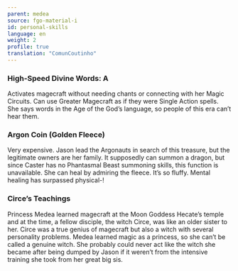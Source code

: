```yaml
---
parent: medea
source: fgo-material-i
id: personal-skills
language: en
weight: 2
profile: true
translation: "ComunCoutinho"
---
```


### High-Speed Divine Words: A

Activates magecraft without needing chants or connecting with her Magic Circuits.
Can use Greater Magecraft as if they were Single Action spells. She says words in the Age of the God’s language, so people of this era can’t hear them.

### Argon Coin (Golden Fleece)

Very expensive.
Jason lead the Argonauts in search of this treasure, but the legitimate owners are her family.
It supposedly can summon a dragon, but since Caster has no Phantasmal Beast summoning skills, this function is unavailable. She can heal by admiring the fleece. It’s so fluffy. Mental healing has surpassed physical-!

### Circe’s Teachings

Princess Medea learned magecraft at the Moon Goddess Hecate’s temple and at the time, a fellow disciple, the witch Circe, was like an older sister to her.
Circe was a true genius of magecraft but also a witch with several personality problems.
Medea learned magic as a princess, so she can’t be called a genuine witch. She probably could never act like the witch she became after being dumped by Jason if it weren’t from the intensive training she took from her great big sis.
